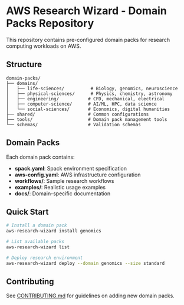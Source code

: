 # AWS Research Wizard - Domain Packs Repository

This repository contains pre-configured domain packs for research computing workloads on AWS.

## Structure

```
domain-packs/
├── domains/
│   ├── life-sciences/          # Biology, genomics, neuroscience
│   ├── physical-sciences/      # Physics, chemistry, astronomy
│   ├── engineering/           # CFD, mechanical, electrical
│   ├── computer-science/      # AI/ML, HPC, data science
│   └── social-sciences/       # Economics, digital humanities
├── shared/                    # Common configurations
├── tools/                     # Domain pack management tools
└── schemas/                   # Validation schemas
```

## Domain Packs

Each domain pack contains:
- **spack.yaml**: Spack environment specification
- **aws-config.yaml**: AWS infrastructure configuration
- **workflows/**: Sample research workflows
- **examples/**: Realistic usage examples
- **docs/**: Domain-specific documentation

## Quick Start

```bash
# Install a domain pack
aws-research-wizard install genomics

# List available packs
aws-research-wizard list

# Deploy research environment
aws-research-wizard deploy --domain genomics --size standard
```

## Contributing

See [CONTRIBUTING.md](CONTRIBUTING.md) for guidelines on adding new domain packs.
